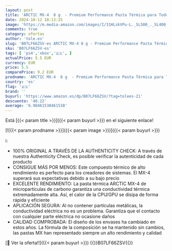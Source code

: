 ```yaml
---
layout: post
title: 'ARCTIC MX-4  8 g  - Premium Performance Pasta Térmica para Todos los procesadores  CPU  GPU - PC  PS4  Xbox   Muy Alta conductividad térmica  Larga Durabilidad  Aplicación Segura  No conductora'
date: 2024-10-12 18:13:25
image: 'https://m.media-amazon.com/images/I/31HLskVPu-L._SL500_._SL400_.jpg'
comments: true
category: ofertas
author: 'tole.es'
slug: 'B07LF66ZSV-es ARCTIC MX-4 8 g - Premium Performance Pasta Térmica para...'
sku: 'B07LF66ZSV-es'
tags: [ 'ps4','xbox','🇪🇸', ]
actualPrice: 5.5 EUR
currency: EUR
price: 5.5
comparePrice: 9.2 EUR
prodname: 'ARCTIC MX-4  8 g  - Premium Performance Pasta Térmica para Todos los procesadores  CPU  GPU - PC  PS4  Xbox   Muy Alta conductividad térmica  Larga Durabilidad  Aplicación Segura  No conductora'
country: 'es'
flag: '🇪🇸'
brand: ''
buyurl: 'https://www.amazon.es/dp/B07LF66ZSV/?tag=tolees-21'
descuento: '40.22'
average: '6.98461538461538'
---
```


Está [{{< param title >}}]({{< param buyurl >}}) en el siguiente enlace!

[![{{< param prodname >}}]({{< param image >}})]({{< param buyurl >}})

ℹ️:

- 100% ORIGINAL A TRAVÉS DE LA AUTHENTICITY CHECK: A través de nuestra Authenticity Check, es posible verificar la autenticidad de cada producto
- CONSIGUE MÁS POR MENOS: Este compuesto térmico de alto rendimiento es perfecto para los creadores de sistemas. El MX-4 superará sus expectativas debido a su bajo precio
- EXCELENTE RENDIMIENTO: La pasta térmica ARCTIC MX-4 de micropartículas de carbono garantiza una conductividad térmica extremadamente alta. Así, el calor de la CPU/GPU se disipa de forma rápida y eficiente
- APLICACIÓN SEGURA: Al no contener partículas metálicas, la conductividad eléctrica no es un problema. Garantiza que el contacto con cualquier parte eléctrica no ocasione daños
- CALIDAD COMPROBADA: El diseño de los envases ha cambiado en estos años. La fórmula de la composición se ha mantenido sin cambios, las pastas MX han representado siempre un alto rendimiento y calidad

[🛒 Ver la oferta!!]({{< param buyurl >}})
{{<world>}}B07LF66ZSV{{</world>}}
